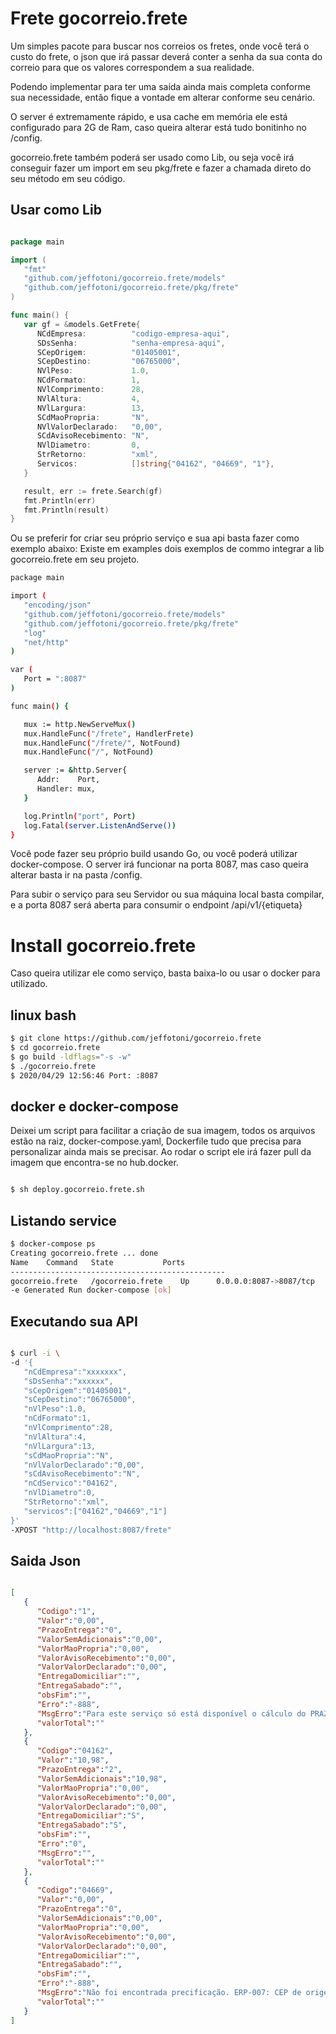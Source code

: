 # Frete gocorreio.frete

Um simples pacote para buscar nos correios os fretes, onde você terá o custo do frete, o json que irá passar deverá conter a senha da sua conta do correio para que os valores correspondem a sua realidade.

Podendo implementar para ter uma saída ainda mais completa conforme sua necessidade, então fique a vontade em alterar conforme seu cenário.

O server é extremamente rápido, e usa cache em memória ele está configurado para 2G de Ram, caso queira alterar está tudo bonitinho no /config.

gocorreio.frete também poderá ser usado como Lib, ou seja você irá conseguir fazer um import em seu pkg/frete  e fazer a chamada direto do seu método em seu código.

## Usar como Lib
```go

package main

import (
   "fmt"
   "github.com/jeffotoni/gocorreio.frete/models"
   "github.com/jeffotoni/gocorreio.frete/pkg/frete"
)

func main() {
   var gf = &models.GetFrete{
      NCdEmpresa:          "codigo-empresa-aqui",
      SDsSenha:            "senha-empresa-aqui",
      SCepOrigem:          "01405001",
      SCepDestino:         "06765000",
      NVlPeso:             1.0,
      NCdFormato:          1,
      NVlComprimento:      28,
      NVlAltura:           4,
      NVlLargura:          13,
      SCdMaoPropria:       "N",
      NVlValorDeclarado:   "0,00",
      SCdAvisoRecebimento: "N",
      NVlDiametro:         0,
      StrRetorno:          "xml",
      Servicos:            []string{"04162", "04669", "1"},
   }

   result, err := frete.Search(gf)
   fmt.Println(err)
   fmt.Println(result)
}

```

Ou se preferir for criar seu próprio serviço e sua api basta fazer como exemplo abaixo:
Existe em examples dois exemplos de commo integrar a lib gocorreio.frete em seu projeto.

```bash
package main

import (
   "encoding/json"
   "github.com/jeffotoni/gocorreio.frete/models"
   "github.com/jeffotoni/gocorreio.frete/pkg/frete"
   "log"
   "net/http"
)

var (
   Port = ":8087"
)

func main() {

   mux := http.NewServeMux()
   mux.HandleFunc("/frete", HandlerFrete)
   mux.HandleFunc("/frete/", NotFound)
   mux.HandleFunc("/", NotFound)

   server := &http.Server{
      Addr:    Port,
      Handler: mux,
   }

   log.Println("port", Port)
   log.Fatal(server.ListenAndServe())
}

```

Você pode fazer seu próprio build usando Go, ou você poderá utilizar docker-compose. O server irá funcionar na porta 8087, mas caso queira alterar basta ir na pasta /config.

Para subir o serviço para seu Servidor ou sua máquina local basta compilar, e a porta 8087 será aberta para consumir o endpoint /api/v1/{etiqueta}

# Install gocorreio.frete

Caso queira utilizar ele como serviço, basta baixa-lo ou usar o docker para utilizado.

## linux bash
```bash
$ git clone https://github.com/jeffotoni/gocorreio.frete
$ cd gocorreio.frete
$ go build -ldflags="-s -w" 
$ ./gocorreio.frete
$ 2020/04/29 12:56:46 Port: :8087

```

## docker e docker-compose

Deixei um script para facilitar a criação de sua imagem, todos os arquivos estão na raiz, docker-compose.yaml, Dockerfile tudo que precisa para personalizar ainda mais se precisar.
Ao rodar o script ele irá fazer pull da imagem que encontra-se no hub.docker.
```bash

$ sh deploy.gocorreio.frete.sh

```

## Listando service
```bash
$ docker-compose ps
Creating gocorreio.frete ... done
Name    Command   State           Ports         
------------------------------------------------
gocorreio.frete   /gocorreio.frete    Up      0.0.0.0:8087->8087/tcp
-e Generated Run docker-compose [ok] 

```

## Executando sua API
```bash

$ curl -i \
-d '{
   "nCdEmpresa":"xxxxxxx",
   "sDsSenha":"xxxxxx",
   "sCepOrigem":"01405001",
   "sCepDestino":"06765000",
   "nVlPeso":1.0,
   "nCdFormato":1,
   "nVlComprimento":28,
   "nVlAltura":4,
   "nVlLargura":13,
   "sCdMaoPropria":"N",
   "nVlValorDeclarado":"0,00",
   "sCdAvisoRecebimento":"N",
   "nCdServico":"04162",
   "nVlDiametro":0,
   "StrRetorno":"xml",
   "servicos":["04162","04669","1"]
}'
-XPOST "http://localhost:8087/frete"
```

## Saida Json
```json

[
   {
      "Codigo":"1",
      "Valor":"0,00",
      "PrazoEntrega":"0",
      "ValorSemAdicionais":"0,00",
      "ValorMaoPropria":"0,00",
      "ValorAvisoRecebimento":"0,00",
      "ValorValorDeclarado":"0,00",
      "EntregaDomiciliar":"",
      "EntregaSabado":"",
      "obsFim":"",
      "Erro":"-888",
      "MsgErro":"Para este serviço só está disponível o cálculo do PRAZO.",
      "valorTotal":""
   },
   {
      "Codigo":"04162",
      "Valor":"10,98",
      "PrazoEntrega":"2",
      "ValorSemAdicionais":"10,98",
      "ValorMaoPropria":"0,00",
      "ValorAvisoRecebimento":"0,00",
      "ValorValorDeclarado":"0,00",
      "EntregaDomiciliar":"S",
      "EntregaSabado":"S",
      "obsFim":"",
      "Erro":"0",
      "MsgErro":"",
      "valorTotal":""
   },
   {
      "Codigo":"04669",
      "Valor":"0,00",
      "PrazoEntrega":"0",
      "ValorSemAdicionais":"0,00",
      "ValorMaoPropria":"0,00",
      "ValorAvisoRecebimento":"0,00",
      "ValorValorDeclarado":"0,00",
      "EntregaDomiciliar":"",
      "EntregaSabado":"",
      "obsFim":"",
      "Erro":"-888",
      "MsgErro":"Não foi encontrada precificação. ERP-007: CEP de origem nao pode postar para o CEP de destino informado(-1).",
      "valorTotal":""
   }
]

```

